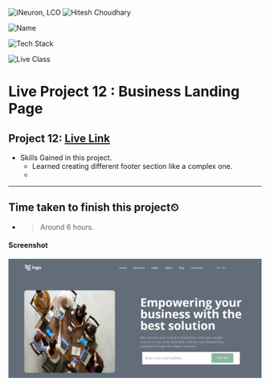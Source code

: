 
![iNeuron, LCO](https://img.shields.io/badge/iNeuron-LCO-green)
![Hitesh Choudhary](https://img.shields.io/badge/Hitesh--Choudhary-Full--stack--JS--bootcamp-red)

![Name](https://img.shields.io/badge/Project%20Made%20by-Abhijeet%20Sharma-yellow)

![Tech Stack](https://img.shields.io/badge/Tech%20Stack-HTML%20%7C%20CSS-blue)

![Live Class](https://img.shields.io/badge/Live%20Project%2012-Business%20Landing%20Page-brightgreen)

# Live Project 12 : Business Landing Page


## Project 12: [Live Link]()

-   Skills Gained in this project.
    - Learned creating different footer section like a complex one.
    - 

    
---

## Time taken to finish this project⏲

- >Around 6 hours.

#### Screenshot

![Desktop](./screenshot/Project-12.png)

